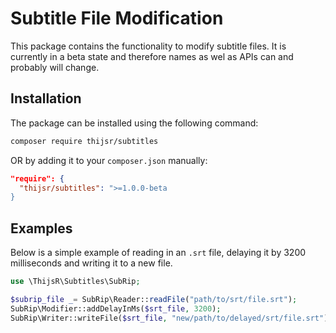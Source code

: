 Subtitle File Modification
==========================

This package contains the functionality to modify subtitle files. It is currently in a beta state and therefore names as wel as APIs can and probably will change.

Installation
------------

The package can be installed using the following command:

```bash
composer require thijsr/subtitles
```

OR by adding it to your `composer.json` manually:

```json
"require": {
  "thijsr/subtitles": ">=1.0.0-beta
}
```

Examples
--------

Below is a simple example of reading in an `.srt` file, delaying it by 3200 milliseconds and writing it to a new file.

```php
use \ThijsR\Subtitles\SubRip;

$subrip_file _= SubRip\Reader::readFile("path/to/srt/file.srt");
SubRip\Modifier::addDelayInMs($srt_file, 3200);
SubRip\Writer::writeFile($srt_file, "new/path/to/delayed/srt/file.srt");
```

